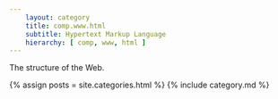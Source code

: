 ```yaml
---
    layout: category
    title: comp.www.html
    subtitle: Hypertext Markup Language
    hierarchy: [ comp, www, html ]
---
```

The structure of the Web.

{% assign posts = site.categories.html %}
{% include category.md %}

